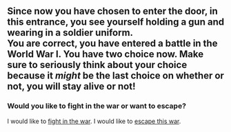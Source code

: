 Since now you have chosen to enter the door, in this entrance, you see yourself holding a gun and wearing in a soldier uniform.  
You are correct, you have entered a battle in the World War I. You have two choice now. Make sure to seriously think about your choice because it *might* be the last choice on whether or not, you will stay alive or not!
---
### Would you like to fight in the war or want to escape?  
I would like to [fight in the war](fightwar.md).
I would like to [escape this war](think-to-escape.md).